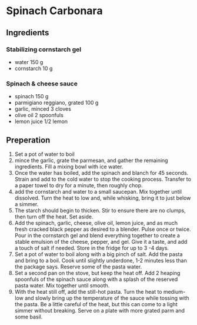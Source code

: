 # Spinach Carbonara

## Ingredients
### Stabilizing cornstarch gel
* water 150 g
* cornstarch 10 g

### Spinach & cheese sauce
* spinach 150 g
* parmigiano reggiano, grated 100 g
* garlic, minced 3 cloves
* olive oil 2 spoonfuls
* lemon juice 1/2 lemon

## Preperation
1. Set a pot of water to boil
1. mince the garlic, grate the parmesan, and gather the remaining ingredients. Fill a mixing bowl with ice water.
1. Once the water has boiled, add the spinach and blanch for 45 seconds. Strain and add to the cold water to stop the cooking process. Transfer to a paper towel to dry for a minute, then roughly chop.
1. add the cornstarch and water to a small saucepan. Mix together until dissolved. Turn the heat to low and, while whisking, bring it to just below a simmer. 
1. The starch should begin to thicken. Stir to ensure there are no clumps, then turn off the heat. Set aside.
1. Add the spinach, garlic, cheese, olive oil, lemon juice, and as much fresh cracked black pepper as desired to a blender. Pulse once or twice. Pour in the cornstarch gel and blend everything together to create a stable emulsion of the cheese, pepper, and gel. Give it a taste, and add a touch of salt if needed. Store in the fridge for up to 3 -4 days.
1. Set a pot of water to boil along with a big pinch of salt. Add the pasta and bring to a boil. Cook until slightly underdone, 1-2 minutes less than the package says. Reserve some of the pasta water.
1. Set a second pan on the stove, but keep the heat off. Add 2 heaping spoonfuls of the spinach sauce along with a splash of the reserved pasta water. Mix together until smooth.
1. With the heat still off, add the still-hot pasta. Turn the heat to medium-low and slowly bring up the temperature of the sauce while tossing with the pasta. Be a little careful of the heat, but this can come to a light simmer without breaking. Serve on a plate with more grated parm and some basil.